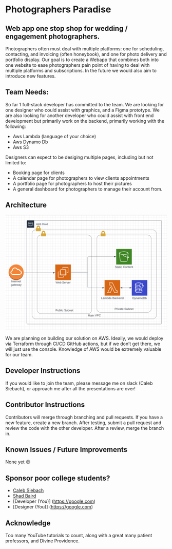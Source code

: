 # Photographers Paradise
## Web app one stop shop for wedding / engagement photographers.
Photographers often must deal with multiple platforms: one for scheduling, contacting, and invoicing (often honeybook), and one for photo delivery and portfolio display. Our goal is to create a Webapp that combines both into one website to ease photographers pain point of having to deal with multiple platforms and subscriptions. In the future we would also aim to introduce new features. 

## Team Needs:
So far 1 full-stack developer has committed to the team. We are looking for one designer who could assist with graphics, and a Figma prototype. We are also looking for another developer who could assist with front end development but primarily work on the backend, primarily working with the following:
- Aws Lambda (language of your choice)
- Aws Dynamo Db
- Aws S3

Designers can expect to be desiging multiple pages, including but not limited to:
- Booking page for clients
- A calendar page for photographers to view clients appointments
- A portfolio page for photographers to host their pictures
- A general dashboard for photographers to manage their account from.

## Architecture
<img src="visuals/architecture.png"/>

We are planning on building our solution on AWS. Ideally, we would deploy via Terraform through CI/CD GitHub actions, but if we don’t get there, we will just use the console. Knowledge of AWS would be extremely valuable for our team. 

## Developer Instructions
If you would like to join the team, please message me on slack (Caleb Siebach), or approach me after all the presentations are over! 

## Contributor Instructions
Contributors will merge through branching and pull requests. If you have a new feature, create a new branch. After testing, submit a pull request and review the code with the other developer. After a review, merge the branch in. 

## Known Issues / Future Improvements
None yet 😊
     
## Sponsor poor college students? 
- [Caleb Siebach](https://venmo.com/code?user_id=2946059366039552553&created=1665890984)
- [Shad Baird](https://google.com)
- [Developer (You)] (https://google.com)
- [Designer (You)] (https://google.com)

## Acknowledge 
Too many YouTube tutorials to count, along with a great many patient professors, and Divine Providence.